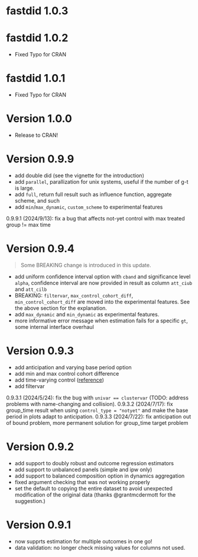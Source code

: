 # fastdid 1.0.3

# fastdid 1.0.2

- Fixed Typo for CRAN

# fastdid 1.0.1

- Fixed Typo for CRAN

# Version 1.0.0

- Release to CRAN!

# Version 0.9.9

- add double did (see the vignette for the introduction)
- add `parallel`, parallization for unix systems, useful if the number of g-t is large. 
- add `full`, return full result such as influence function, aggregate scheme, and such
- add `min`/`max_dynamic`, `custom_scheme` to experimental features

0.9.9.1 (2024/9/13): fix a bug that affects not-yet control with max treated group != max time

# Version  0.9.4

> Some BREAKING change is introduced in this update. 

- add uniform confidence interval option with `cband` and significance level `alpha`, confidence interval are now provided in result as column `att_ciub` and `att_cilb`
- BREAKING: `filtervar`, `max_control_cohort_diff`, `min_control_cohort_diff` are moved into the experimental features. See the above section for the explanation.
- add `max_dynamic` and `min_dynamic` as experimental features. 
- more informative error message when estimation fails for a specific `gt`, some internal interface overhaul

# Version 0.9.3

- add anticipation and varying base period option
- add min and max control cohort difference
- add time-varying control ([reference](https://arxiv.org/abs/2202.02903))
- add filtervar 

0.9.3.1 (2024/5/24): fix the bug with `univar == clustervar` (TODO: address problems with name-changing and collision). 
0.9.3.2 (2024/7/17): fix group_time result when using `control_type = "notyet"` and make the base period in plots adapt to anticipation.
0.9.3.3 (2024/7/22): fix anticipation out of bound problem, more permanent solution for group_time target problem

# Version  0.9.2

- add support to doubly robust and outcome regression estimators
- add support to unbalanced panels (simple and ipw only)
- add support to balanced composition option in dynamics aggregation
- fixed argument checking that was not working properly
- set the default to copying the entire dataset to avoid unexpected modification of the original data (thanks @grantmcdermott for the suggestion.)

# Version  0.9.1

- now supprts estimation for multiple outcomes in one go! 
- data validation: no longer check missing values for columns not used. 
